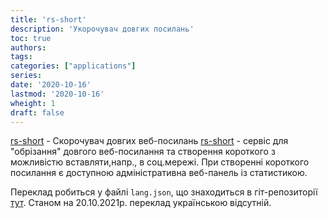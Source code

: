```yaml
---
title: 'rs-short'
description: 'Укорочувач довгих посилань'
toc: true
authors:
tags:
categories: ["applications"]
series:
date: '2020-10-16'
lastmod: '2020-10-16'
wheight: 1
draft: false
---
```


[rs-short](https://s.42l.fr/) - Скорочувач довгих веб-посилань [rs-short](https://git.42l.fr/42l/rs-short) - сервіс для "обрізання" довгого веб-посилання та створення короткого з можливістю вставляти,напр., в соц.мережі. При створенні короткого посилання є доступною адміністративна веб-панель із статистикою.

  Переклад робиться у файлі  `lang.json`, що знаходиться в гіт-репозиторії [тут](https://git.42l.fr/42l/rs-slang.jsonhort). Станом на 20.10.2021р. переклад українською відсутній.
